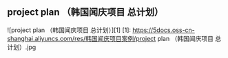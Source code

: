 ## project plan （韩国闻庆项目 总计划）
![project plan （韩国闻庆项目 总计划）][1]
[1]: https://5docs.oss-cn-shanghai.aliyuncs.com/res/韩国闻庆项目案例/project plan （韩国闻庆项目 总计划）.jpg
